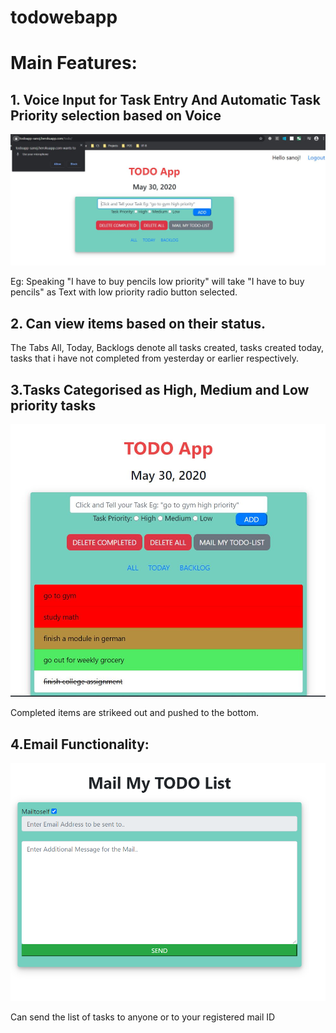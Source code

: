 # todowebapp

# Main Features:
  
  ## 1. Voice Input for Task Entry And Automatic Task Priority selection based on Voice
  ![](imagesfolder/voice2.png)
  
  Eg:  Speaking "I have to buy pencils low priority" will take "I have to buy pencils" as Text with low priority radio button selected.
  
  ## 2. Can view items based on their status.
  
  The Tabs All, Today, Backlogs denote all tasks created, tasks created today, tasks that i have not completed from yesterday or earlier respectively.
  
  
  ## 3.Tasks Categorised as High, Medium and Low priority tasks
  
  ![](imagesfolder/todoapp.png)
  
  Completed items are strikeed out and pushed to the bottom.
  
  
  ## 4.Email Functionality:
  
  ![](imagesfolder/mail.png)
  
  Can send the list of tasks to anyone or to your registered mail ID
